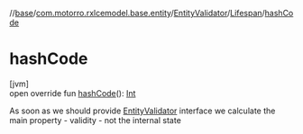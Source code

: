 //[base](../../../../index.md)/[com.motorro.rxlcemodel.base.entity](../../index.md)/[EntityValidator](../index.md)/[Lifespan](index.md)/[hashCode](hash-code.md)

# hashCode

[jvm]\
open override fun [hashCode](hash-code.md)(): [Int](https://kotlinlang.org/api/latest/jvm/stdlib/kotlin/-int/index.html)

As soon as we should provide [EntityValidator](../index.md) interface we calculate the main property - validity - not the internal state
